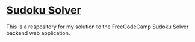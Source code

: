 # [Sudoku Solver](https://www.freecodecamp.org/learn/quality-assurance/quality-assurance-projects/sudoku-solver)


This is a respository for my solution to the FreeCodeCamp Sudoku Solver backend web application. 
